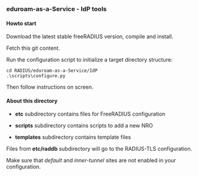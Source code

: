 ### eduroam-as-a-Service - IdP tools

#### Howto start
Download the latest stable freeRADIUS version, compile and install.

Fetch this git content.

Run the configuration script to initialize a target directory structure:
```
cd RADIUS/eduroam-as-a-Service/IdP
.\scripts\configure.py
```
Then follow instructions on screen.

#### About this directory

* **etc** subdirectory contains files for FreeRADIUS configuration

* **scripts** subdirectory contains scripts to add a new NRO

* **templates** subdirectory contains template files

Files from **etc/raddb** subdirectory will go to the RADIUS-TLS configuration.

Make sure that *default* and *inner-tunnel* sites are not enabled in your configuration. 



